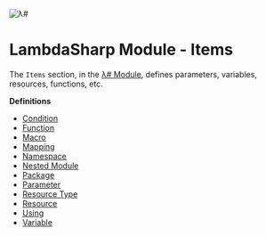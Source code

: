 ![λ#](LambdaSharp_v2_small.png)

# LambdaSharp Module - Items

The `Items` section, in the [λ# Module](Module.md), defines parameters, variables, resources, functions, etc.

__Definitions__
* [Condition](Module-Condition.md)
* [Function](Module-Function.md)
* [Macro](Module-Macro.md)
* [Mapping](Module-Mapping.md)
* [Namespace](Module-Namespace.md)
* [Nested Module](Module-NestedModule.md)
* [Package](Module-Package.md)
* [Parameter](Module-Parameter.md)
* [Resource Type](Module-ResourceType.md)
* [Resource](Module-Resource.md)
* [Using](Module-Using.md)
* [Variable](Module-Variable.md)
